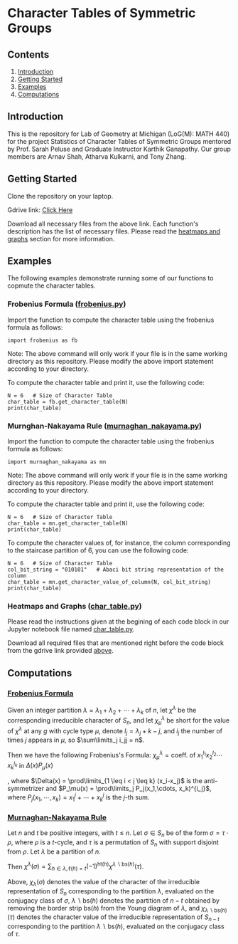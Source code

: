 # Character Tables of Symmetric Groups
## Contents
1. [Introduction](#introduction)
2. [Getting Started](#getting-started)
3. [Examples](#examples)
4. [Computations](#computations)
<!-- 5. Results
6. Conclusion -->

## Introduction
This is the repository for Lab of Geometry at Michigan (LoG(M): MATH 440) for the project Statistics of Character Tables of Symmetric Groups mentored by Prof. Sarah Peluse and Graduate Instructor Karthik Ganapathy. Our group members are Arnav Shah, Atharva Kulkarni, and Tony Zhang.

## Getting Started
Clone the repository on your laptop.

Gdrive link: [Click Here](https://drive.google.com/drive/folders/1J1zih494ypp2f18tC5mQWfqi8FodiMLS)  

Download all necessary files from the above link. Each function's description has the list of necessary files. Please read the [heatmaps and graphs](#heatmaps-and-graphs-char_tablepy) section for more information.

## Examples
The following examples demonstrate running some of our functions to copmute the character tables.
### Frobenius Formula ([frobenius.py](frobenius.py))
Import the function to compute the character table using the frobenius formula as follows:
```
import frobenius as fb
```
Note: The above command will only work if your file is in the same working directory as this repository. Please modify the above import statement according to your directory.

To compute the character table and print it, use the following code:
```
N = 6   # Size of Character Table
char_table = fb.get_character_table(N)
print(char_table)
```

### Murnghan-Nakayama Rule ([murnaghan_nakayama.py](murnaghan_nakayama.py))
Import the function to compute the character table using the frobenius formula as follows:
```
import murnaghan_nakayama as mn
```
Note: The above command will only work if your file is in the same working directory as this repository. Please modify the above import statement according to your directory.

To compute the character table and print it, use the following code:
```
N = 6   # Size of Character Table
char_table = mn.get_character_table(N)
print(char_table)
```

To compute the character values of, for instance, the column corresponding to the staircase partition of 6, you can use the following code:
```
N = 6   # Size of Character Table
col_bit_string = "010101"   # Abaci bit string representation of the column
char_table = mn.get_character_value_of_column(N, col_bit_string)
print(char_table)
```

### Heatmaps and Graphs ([char_table.py](char_table.py))
Please read the instructions given at the begining of each code block in our Jupyter notebook file named [char_table.py](char_table.py).

Download all required files that are mentioned right before the code block from the gdrive link provided [above](#getting-started).

## Computations
### [Frobenius Formula](https://en.wikipedia.org/wiki/Frobenius_formula)
Given an integer partition $\lambda = \lambda_1 + \lambda_2 + \cdots + \lambda_k$ of $n$, let $\chi^{\lambda}$ be the corresponding irreducible character of $S_n$, and let $\chi^{\lambda}_{\mu}$ be short for the value of $\chi^{\lambda}$ at any $g$ with cycle type $\mu$, denote $l_j  =\lambda_j + k - j$, and $i_j$ the number of times $j$ appears in $\mu$, so $\sum\limits_j i_jj = n$.

Then we have the following Frobenius's Formula: $\chi^{\lambda}_{\mu} = \text{coeff. of }x_{1}^{l_1} x_{2}^{l_2}\cdots x_{k}^{l_k}$ in $\Delta(x) P_{\mu}(x)$ 

, where $\Delta(x) = \prod\limits_{1 \leq i < j \leq k} (x_i-x_j)$ is the anti-symmetrizer and $P_\mu(x) = \prod\limits_j P_j(x_1,\cdots, x_k)^{i_j}$, where $P_j(x_1,\cdots, x_k) = x_1^j + \cdots + x_k^j$ is the $j$-th sum.

### [Murnaghan-Nakayama Rule](https://en.wikipedia.org/wiki/Murnaghan%E2%80%93Nakayama_rule)

Let $n$ and $t$ be positive integers, with $t \leq n$. Let $\sigma \in S_n$ be of the form $\sigma = \tau \cdot \rho$, where $\rho$ is a $t$-cycle, and $\tau$ is a permutation of $S_n$ with support disjoint from $\rho$. Let $\lambda$ be a partition of $n$.

Then
    $\chi^{\lambda}(\sigma) = \sum_{h \in \lambda, \, \ell(h) = t} (-1)^{\text{ht}(h)} \chi^{\lambda \backslash \text{bs}(h)}(\tau)$.


Above, $\chi_\lambda(\sigma)$ denotes the value of the character of the irreducible representation of $S_n$ corresponding to the partition $\lambda$, evaluated on the conjugacy class of $\sigma$, $\lambda \backslash \text{bs}(h)$ denotes the partition of $n - t$ obtained by removing the border strip $\text{bs}(h)$ from the Young diagram of $\lambda$, and $\chi_{\lambda \backslash \text{bs}(h)}(\tau)$ denotes the character value of the irreducible representation of $S_{n-t}$ corresponding to the partition $\lambda \backslash \text{bs}(h)$, evaluated on the conjugacy class of $\tau$.
<!-- 
## Results

## Conclusion -->
